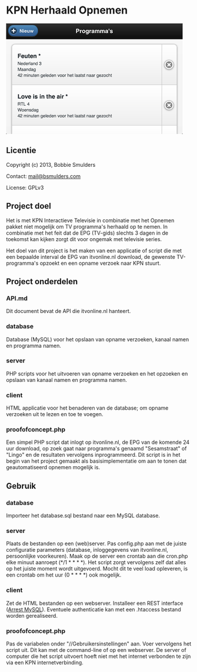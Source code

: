 # KPN Herhaald Opnemen

![Screenshot](screenshot.png)

## Licentie
Copyright (c) 2013, Bobbie Smulders

Contact: <mail@bsmulders.com>

License: GPLv3

## Project doel
Het is met KPN Interactieve Televisie in combinatie met het Opnemen pakket niet mogelijk om TV programma's herhaald op te nemen. In combinatie met het feit dat de EPG (TV-gids) slechts 3 dagen in de toekomst kan kijken zorgt dit voor ongemak met televisie series.

Het doel van dit project is het maken van een applicatie of script die met een bepaalde interval de EPG van itvonline.nl download, de gewenste TV-programma's opzoekt en een opname verzoek naar KPN stuurt.

## Project onderdelen
### API.md

Dit document bevat de API die itvonline.nl hanteert.

### database

Database (MySQL) voor het opslaan van opname verzoeken, kanaal namen en programma namen.

### server

PHP scripts voor het uitvoeren van opname verzoeken en het opzoeken en opslaan van kanaal namen en programma namen.

### client

HTML applicatie voor het benaderen van de database; om opname verzoeken uit te lezen en toe te voegen.

### proofofconcept.php

Een simpel PHP script dat inlogt op itvonline.nl, de EPG van de komende 24 uur download, op zoek gaat naar programma's genaamd "Sesamstraat" of "Lingo" en de resultaten vervolgens inprogrammeerd. Dit script is in het begin van het project gemaakt als basisimplementatie om aan te tonen dat geautomatiseerd opnemen mogelijk is.

## Gebruik
### database

Importeer het database.sql bestand naar een MySQL database.

### server

Plaats de bestanden op een (web)server. Pas config.php aan met de juiste configuratie parameters (database, inloggegevens van itvonline.nl, persoonlijke voorkeuren). Maak op de server een crontab aan die cron.php elke minuut aanroept (*/1 * * * *). Het script zorgt vervolgens zelf dat alles op het juiste moment wordt uitgevoerd. Mocht dit te veel load opleveren, is een crontab om het uur (0 * * * *) ook mogelijk. 

### client

Zet de HTML bestanden op een webserver. Installeer een REST interface ([Arrest MySQL](https://github.com/gilbitron/Arrest-MySQL)). Eventuele authenticatie kan met een .htaccess bestand worden gerealiseerd.

### proofofconcept.php
Pas de variabelen onder "//Gebruikersinstellingen" aan. Voer vervolgens het script uit. Dit kan met de command-line of op een webserver. De server of computer die het script uitvoert hoeft niet met het internet verbonden te zijn via een KPN internetverbinding.